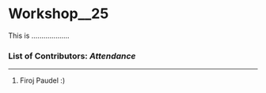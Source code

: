 # Workshop__25
This is ...................

### List of Contributors: _Attendance_
---
1. Firoj Paudel :)

